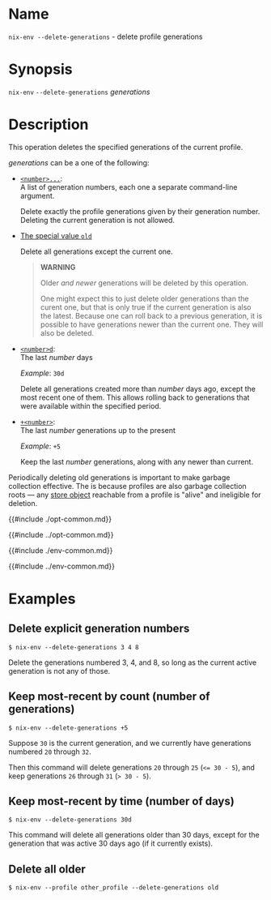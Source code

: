 # Name

`nix-env --delete-generations` - delete profile generations

# Synopsis

`nix-env` `--delete-generations` *generations*

# Description

This operation deletes the specified generations of the current profile.

*generations* can be a one of the following:

- <span id="generations-list">[`<number>...`](#generations-list)</span>:\
  A list of generation numbers, each one a separate command-line argument.

  Delete exactly the profile generations given by their generation number.
  Deleting the current generation is not allowed.

- <span id="generations-old">[The special value `old`](#generations-old)</span>

  Delete all generations except the current one.

  > **WARNING**
  >
  > Older *and newer* generations will be deleted by this operation.
  >
  > One might expect this to just delete older generations than the curent one, but that is only true if the current generation is also the latest.
  > Because one can roll back to a previous generation, it is possible to have generations newer than the current one.
  > They will also be deleted.

- <span id="generations-time">[`<number>d`](#generations-time)</span>:\
  The last *number* days

  *Example*: `30d`

  Delete all generations created more than *number* days ago, except the most recent one of them.
  This allows rolling back to generations that were available within the specified period.

- <span id="generations-count">[`+<number>`](#generations-count)</span>:\
  The last *number* generations up to the present

  *Example*: `+5`

  Keep the last *number* generations, along with any newer than current.

Periodically deleting old generations is important to make garbage collection
effective.
The is because profiles are also garbage collection roots — any [store object] reachable from a profile is "alive" and ineligible for deletion.

[store object]: @docroot@/store/store-object.md

{{#include ./opt-common.md}}

{{#include ../opt-common.md}}

{{#include ./env-common.md}}

{{#include ../env-common.md}}

# Examples

## Delete explicit generation numbers

```console
$ nix-env --delete-generations 3 4 8
```

Delete the generations numbered 3, 4, and 8, so long as the current active generation is not any of those.

## Keep most-recent by count (number of generations)

```console
$ nix-env --delete-generations +5
```

Suppose `30` is the current generation, and we currently have generations numbered `20` through `32`.

Then this command will delete generations `20` through `25` (`<= 30 - 5`),
and keep generations `26` through `31` (`> 30 - 5`).

## Keep most-recent by time (number of days)

```console
$ nix-env --delete-generations 30d
```

This command will delete all generations older than 30 days, except for the generation that was active 30 days ago (if it currently exists).

## Delete all older

```console
$ nix-env --profile other_profile --delete-generations old
```
